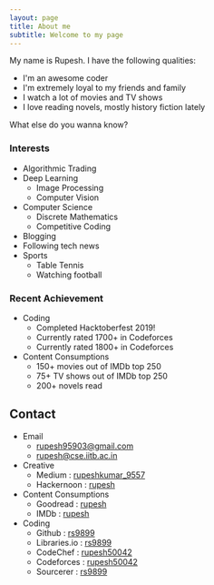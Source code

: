 ```yaml
---
layout: page
title: About me
subtitle: Welcome to my page
---
```


My name is Rupesh. I have the following qualities:

- I'm an awesome coder
- I'm extremely loyal to my friends and family
- I watch a lot of movies and TV shows
- I love reading novels, mostly history fiction lately

What else do you wanna know?

### Interests

* Algorithmic Trading
* Deep Learning 
  * Image Processing
  * Computer Vision
* Computer Science
  * Discrete Mathematics
  * Competitive Coding
* Blogging
* Following tech news
* Sports
  * Table Tennis
  * Watching football

### Recent Achievement
* Coding
  * Completed Hacktoberfest 2019!
  * Currently rated 1700+ in Codeforces
  * Currently rated 1800+ in Codeforces
* Content Consumptions
  * 150+ movies out of IMDb top 250
  * 75+ TV shows out of IMDb top 250
  * 200+ novels read 


## Contact

* Email
  * [rupesh95903@gmail.com](mailto:rupesh95903@gmail.com)
  * [rupesh@cse.iitb.ac.in](mailto:rupesh@cse.iitb.ac.in)
* Creative
  * Medium : [rupeshkumar_9557](https://medium.com/@rupeshkumar_9557)
  * Hackernoon : [rupesh](https://hackernoon.com/@rupesh)
* Content Consumptions
  * Goodread : [rupesh](https://www.goodreads.com/user/show/69283590-rupesh)
  * IMDb : [rupesh](https://www.imdb.com/user/ur67515682)
* Coding
  * Github : [rs9899](https://github.com/rs9899)
  * Libraries.io : [rs9899](https://libraries.io/github/rs9899/)
  * CodeChef : [rupesh50042](https://www.codechef.com/users/rupesh50042)
  * Codeforces : [rupesh50042](https://codeforces.com/profile/rupesh50042)
  * Sourcerer : [rs9899](https://sourcerer.io/rs9899) 
